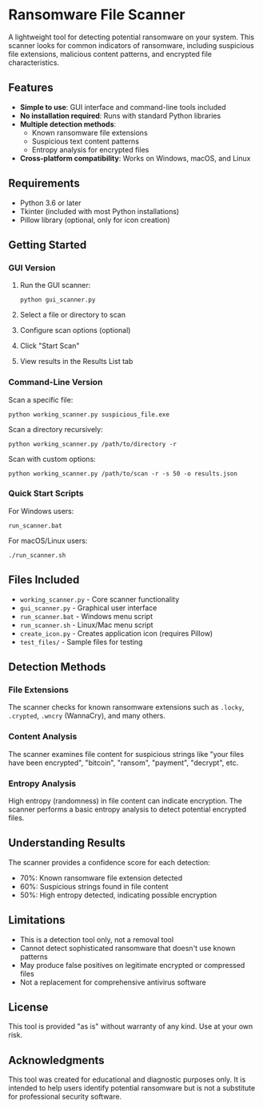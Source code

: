 # Ransomware File Scanner

A lightweight tool for detecting potential ransomware on your system. This scanner looks for common indicators of ransomware, including suspicious file extensions, malicious content patterns, and encrypted file characteristics.

## Features

- **Simple to use**: GUI interface and command-line tools included
- **No installation required**: Runs with standard Python libraries
- **Multiple detection methods**:
  - Known ransomware file extensions
  - Suspicious text content patterns
  - Entropy analysis for encrypted files
- **Cross-platform compatibility**: Works on Windows, macOS, and Linux

## Requirements

- Python 3.6 or later
- Tkinter (included with most Python installations)
- Pillow library (optional, only for icon creation)

## Getting Started

### GUI Version

1. Run the GUI scanner:
   ```
   python gui_scanner.py
   ```

2. Select a file or directory to scan
3. Configure scan options (optional)
4. Click "Start Scan"
5. View results in the Results List tab

### Command-Line Version

Scan a specific file:
```
python working_scanner.py suspicious_file.exe
```

Scan a directory recursively:
```
python working_scanner.py /path/to/directory -r
```

Scan with custom options:
```
python working_scanner.py /path/to/scan -r -s 50 -o results.json
```

### Quick Start Scripts

For Windows users:
```
run_scanner.bat
```

For macOS/Linux users:
```
./run_scanner.sh
```

## Files Included

- `working_scanner.py` - Core scanner functionality
- `gui_scanner.py` - Graphical user interface
- `run_scanner.bat` - Windows menu script
- `run_scanner.sh` - Linux/Mac menu script
- `create_icon.py` - Creates application icon (requires Pillow)
- `test_files/` - Sample files for testing

## Detection Methods

### File Extensions

The scanner checks for known ransomware extensions such as `.locky`, `.crypted`, `.wncry` (WannaCry), and many others.

### Content Analysis

The scanner examines file content for suspicious strings like "your files have been encrypted", "bitcoin", "ransom", "payment", "decrypt", etc.

### Entropy Analysis

High entropy (randomness) in file content can indicate encryption. The scanner performs a basic entropy analysis to detect potential encrypted files.

## Understanding Results

The scanner provides a confidence score for each detection:
- 70%: Known ransomware file extension detected
- 60%: Suspicious strings found in file content
- 50%: High entropy detected, indicating possible encryption

## Limitations

- This is a detection tool only, not a removal tool
- Cannot detect sophisticated ransomware that doesn't use known patterns
- May produce false positives on legitimate encrypted or compressed files
- Not a replacement for comprehensive antivirus software

## License

This tool is provided "as is" without warranty of any kind. Use at your own risk.

## Acknowledgments

This tool was created for educational and diagnostic purposes only. It is intended to help users identify potential ransomware but is not a substitute for professional security software. 